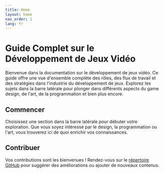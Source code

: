 ```yaml
---
title: Home
layout: home
nav_order: 1
lang: fr
---
```


# Guide Complet sur le Développement de Jeux Vidéo

Bienvenue dans la documentation sur le développement de jeux vidéo. Ce guide offre une vue d'ensemble complète des rôles, des flux de travail et des stratégies dans l'industrie du développement de jeux. Explorez les sujets dans la barre latérale pour plonger dans différents aspects du game design, de l'art, de la programmation et bien plus encore.

## Commencer

Choisissez une section dans la barre latérale pour débuter votre exploration. Que vous soyez intéressé par le design, la programmation ou l'art, vous trouverez ici de quoi enrichir vos connaissances.

## Contribuer

Vos contributions sont les bienvenues ! Rendez-vous sur le [répertoire GitHub](https://github.com/Mehendysis/GameDevelopment) pour suggérer des améliorations ou ajouter de nouveaux contenus.

